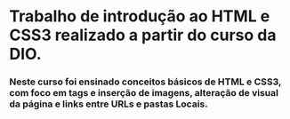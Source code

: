 # Trabalho de introdução ao HTML e CSS3 realizado a partir do curso da DIO.
### Neste curso foi ensinado conceitos básicos de HTML e CSS3, com foco em tags e inserção de imagens, alteração de visual da página e links entre URLs e pastas Locais.
